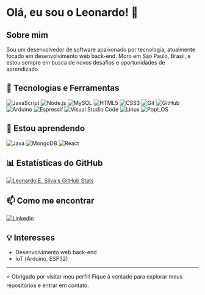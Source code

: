 # Olá, eu sou o Leonardo! 👋

## Sobre mim
Sou um desenvolvedor de software apaixonado por tecnologia, atualmente focado em desenvolvimento web back-end. Moro em São Paulo, Brasil, e estou sempre em busca de novos desafios e oportunidades de aprendizado.

## 🚀 Tecnologias e Ferramentas
![JavaScript](https://img.shields.io/badge/-JavaScript-F7DF1E?logo=javascript&logoColor=black)
![Node.js](https://img.shields.io/badge/-Node.js-339933?logo=node.js&logoColor=white)
![MySQL](https://img.shields.io/badge/-MySQL-4479A1?logo=mysql&logoColor=white&logoSize=auto)
![HTML5](https://img.shields.io/badge/-HTML5-E34F26?logo=html5&logoColor=white)
![CSS3](https://img.shields.io/badge/-CSS3-1572B6?logo=css3&logoColor=white)
![Git](https://img.shields.io/badge/-Git-F05032?logo=git&logoColor=white)
![GitHub](https://img.shields.io/badge/-GitHub-181717?logo=github&logoColor=white)
![Arduino](https://img.shields.io/badge/-Arduino-00878F?logo=arduino&logoColor=white)
![Espressif](https://img.shields.io/badge/-Espressif-E7352C?logo=espressif&logoColor=white)
![Visual Studio Code](https://img.shields.io/badge/-Visual%20Studio%20Code-0078D7?logo=visual-studio-code&logoColor=white)
![Linux](https://img.shields.io/badge/-Linux-FCC624?logo=linux&logoColor=black)
![Pop!\_OS](https://img.shields.io/badge/-Pop!_OS-48B9C7?logo=Pop!_OS&logoColor=white)

## 📘 Estou aprendendo
![Java](https://img.shields.io/badge/-Java-000000?logo=openjdk&logoColor=white)
![MongoDB](https://img.shields.io/badge/-MongoDB-47A248?logo=mongodb&logoColor=white)
![React](https://img.shields.io/badge/-React-61DAFB?logo=react&logoColor=white)

## 📊 Estatísticas do GitHub
[![Leonardo E. Silva's GitHub Stats](https://github-readme-stats.vercel.app/api?username=leoesilva&count_private=true&show_icons=true&theme=github_dark&hide_border=true)](https://github.com/anuraghazra/github-readme-stats)

## 📫 Como me encontrar
[![LinkedIn](https://img.shields.io/badge/-leoesilva-0A66C2?style=social&logo=linkedin&link=https://linkedin.com/in/leoesilva)](https://linkedin.com/in/leoesilva)

## 💡 Interesses
- Desenvolvimento web back-end
- IoT (Arduino, ESP32)
---

⭐️ Obrigado por visitar meu perfil! Fique à vontade para explorar meus repositórios e entrar em contato.
